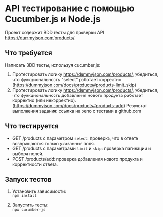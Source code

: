 # API тестирование с помощью Cucumber.js и Node.js

Проект содержит BDD тесты для проверки API https://dummyjson.com/products/  

## Что требуется
Написать BDD тесты, используя cucumber.js:
1. Протестировать логику https://dummyjson.com/products/, убедиться, что функциональность "select" работает корректно (https://dummyjson.com/docs/products#products-limit_skip)
2. Протестировать логику https://dummyjson.com/products/, убедиться, что функциональность добавления нового продукта работает корректно (или некорректно). (https://dummyjson.com/docs/products#products-add)
Результат выполнения задания: ссылка на репо с тестами в github.com

## Что тестируется

- GET /products с параметром `select`: проверка, что в ответе возвращаются только указанные поля.
- GET /products с параметрами `limit` и `skip`: проверка пагинации и выбора полей.
- POST /products/add: проверка добавления нового продукта и корректности ответа.

## Запуск тестов

1. Установить зависимости:  
   `npm install`

2. Запустить тесты:  
   `npx cucumber-js`
